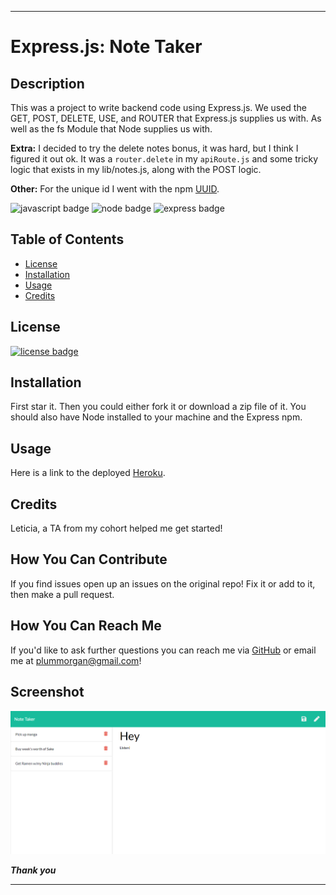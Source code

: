 ___

# Express.js: Note Taker

## Description

This was a project to write backend code using Express.js. We used the GET, POST, DELETE, USE, and ROUTER that Express.js supplies us with. As well as the fs Module that Node supplies us with.

**Extra:** I decided to try the delete notes bonus, it was hard, but I think I figured it out ok.  It was a ```router.delete``` in my ```apiRoute.js``` and some tricky logic that exists in my lib/notes.js, along with the POST logic. 

**Other:** For the unique id I went with the npm [UUID](https://www.npmjs.com/package/uuid "Unique ID npm").


![javascript badge](https://img.shields.io/badge/We%20Stan-Javascript-brightgreen)
![node badge](https://img.shields.io/badge/Node-Over%20Here-blueviolet)
![express badge](https://img.shields.io/badge/Express.js-On%20This%20Machine-orange)

## Table of Contents 

* [License](#license)
* [Installation](#installation)
* [Usage](#usage)
* [Credits](#credits)


## License

[![license badge](https://img.shields.io/static/v1?label=license&message=GPL-2.0&color=important)](https://opensource.org/licenses/GPL-2.0)

## Installation 

First star it. 
Then you could either fork it or download a zip file of it.
You should also have Node installed to your machine and the Express npm.

## Usage

Here is a link to the deployed [Heroku](https://hidden-brook-85239.herokuapp.com/"Heroku").

## Credits

Leticia, a TA from my cohort helped me get started!


## How You Can Contribute

If you find issues open up an issues on the original repo! Fix it or add to it, then make a pull request.

## How You Can Reach Me

If you'd like to ask further questions you can reach me via [GitHub](https://github.com/cat-lin-morgan/) or email me at plummorgan@gmail.com!

## Screenshot

<img src='notakerscreenshot.png' alt='Screenshot of the application in use.'/>


___Thank you___

___



